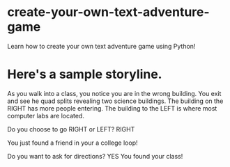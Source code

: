 # create-your-own-text-adventure-game
Learn how to create your own text adventure game using Python!

# Here's a sample storyline.

As you walk into a class, you notice you are in the wrong building. You exit and see he quad splits revealing two science buildings. The building on the RIGHT has more people entering. The building to the LEFT is where most computer labs are located.

Do you choose to go RIGHT or LEFT? RIGHT

You just found a friend in your a college loop!

Do you want to ask for directions? YES
You found your class!
